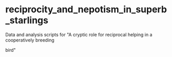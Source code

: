# reciprocity_and_nepotism_in_superb_starlings

Data and analysis scripts for "A cryptic role for reciprocal helping in a cooperatively breeding

bird"

